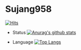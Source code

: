# Sujang958
[![Hits](https://hits.seeyoufarm.com/api/count/incr/badge.svg?url=https%3A%2F%2Fgithub.com%2Fsujang958%2Fhit-counter&count_bg=%2379C83D&title_bg=%23555555&icon=&icon_color=%23E7E7E7&title=hits&edge_flat=false)](https://hits.seeyoufarm.com)

- Status
[![Anurag's github stats](https://github-readme-stats.vercel.app/api?username=sujang958)](https://github.com/anuraghazra/github-readme-stats)

- Language
[![Top Langs](https://github-readme-stats.vercel.app/api/top-langs/?username=sujang958)](https://github.com/anuraghazra/github-readme-stats)
